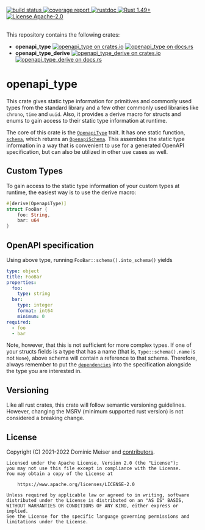 <br/>
<div>
	<a href="https://github.com/msrd0/openapi_type/actions/workflows/rust.yml">
		<img alt="build status" src="https://github.com/msrd0/openapi_type/actions/workflows/rust.yml/badge.svg"/>
	</a>
	<a href="https://msrd0.github.io/openapi_type/tarpaulin-report.html">
		<img alt="coverage report" src="https://msrd0.github.io/openapi_type/coverage.svg"/>
	</a>
	<a href="https://msrd0.github.io/openapi_type/doc/openapi_type/index.html">
		<img alt="rustdoc" src="https://img.shields.io/badge/docs-main-blue.svg"/>
	</a>
    <a href="https://blog.rust-lang.org/2020/12/31/Rust-1.49.0.html">
        <img alt="Rust 1.49+" src="https://img.shields.io/badge/rustc-1.49+-orange.svg"/>
    </a>
	<a href="https://www.apache.org/licenses/LICENSE-2.0">
		<img alt="License Apache-2.0" src="https://img.shields.io/badge/license-Apache--2.0-blue.svg"/>
	</a>
</div>
<br/>

This repository contains the following crates:

 - **openapi_type**
   [![openapi_type on crates.io](https://img.shields.io/crates/v/openapi_type.svg)](https://crates.io/crates/openapi_type)
   [![openapi_type on docs.rs](https://docs.rs/openapi_type/badge.svg)](https://docs.rs/openapi_type)
 - **openapi_type_derive**
   [![openapi_type_derive on crates.io](https://img.shields.io/crates/v/openapi_type_derive.svg)](https://crates.io/crates/openapi_type_derive)
   [![openapi_type_derive on docs.rs](https://docs.rs/openapi_type_derive/badge.svg)](https://docs.rs/openapi_type_derive)

# openapi_type

This crate gives static type information for primitives and commonly used types from the standard library and a few other commonly used libraries like `chrono`, `time` and `uuid`. Also, it provides a derive macro for structs and enums to gain access to their static type information at runtime.

The core of this crate is the [`OpenapiType`][__link0] trait. It has one static function, [`schema`][__link1], which returns an [`OpenapiSchema`][__link2]. This assembles the static type information in a way that is convenient to use for a generated OpenAPI specification, but can also be utilized in other use cases as well.


## Custom Types

To gain access to the static type information of your custom types at runtime, the easiest way is to use the derive macro:


```rust
#[derive(OpenapiType)]
struct FooBar {
	foo: String,
	bar: u64
}
```


## OpenAPI specification

Using above type, running `FooBar::schema().into_schema()` yields


```yaml
type: object
title: FooBar
properties:
  foo:
    type: string
  bar:
    type: integer
    format: int64
    minimum: 0
required:
  - foo
  - bar
```

Note, however, that this is not sufficient for more complex types. If one of your structs fields is a type that has a name (that is, `Type::schema().name` is not `None`), above schema will contain a reference to that schema. Therefore, always remember to put the [`dependencies`][__link3] into the specification alongside the type you are interested in.



## Versioning

Like all rust crates, this crate will follow semantic versioning guidelines. However, changing
the MSRV (minimum supported rust version) is not considered a breaking change.

## License

Copyright (C) 2021-2022 Dominic Meiser and [contributors].

```
Licensed under the Apache License, Version 2.0 (the "License");
you may not use this file except in compliance with the License.
You may obtain a copy of the License at

	https://www.apache.org/licenses/LICENSE-2.0

Unless required by applicable law or agreed to in writing, software
distributed under the License is distributed on an "AS IS" BASIS,
WITHOUT WARRANTIES OR CONDITIONS OF ANY KIND, either express or implied.
See the License for the specific language governing permissions and
limitations under the License.
```

 [contributors]: https://github.com/msrd0/openapi_type/graphs/contributors
 [__link0]: https://docs.rs/openapi_type/0.2.3/openapi_type/?search=openapi_type::OpenapiType
 [__link1]: https://docs.rs/openapi_type/0.2.3/openapi_type/?search=openapi_type::OpenapiType::schema
 [__link2]: https://docs.rs/openapi_type/0.2.3/openapi_type/?search=openapi_type::OpenapiSchema
 [__link3]: https://docs.rs/openapi_type/0.2.3/openapi_type/?search=openapi_type::OpenapiSchema::dependencies
